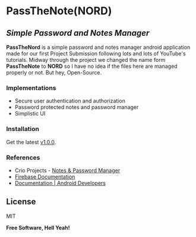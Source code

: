 # PassTheNote(NORD)
## _Simple Password and Notes Manager_
__PassTheNord__ is a simple password and notes manager android application made for our first Project Submission following lots and lots of YouTube's tutorials.
Midway through the project we changed the name form __PassTheNote__ to __NORD__ so I have no idea if the files here are managed properly or not.
But hey, Open-Source.

### Implementations

- Secure user authentication and authorization
- Password protected notes and password manager
- Simplistic UI 

### Installation

Get the latest [v1.0.0](https://github.com/xeropine/PassTheNote/releases).

### References
- Crio Projects - [Notes & Password Manager](https://www.crio.do/projects/java-android-notes-password-manager/)
- [Firebase Documentation](https://firebase.google.com/docs)
- [Documentation | Android Developers](https://developer.android.com/docs)

## License

MIT

**Free Software, Hell Yeah!**
